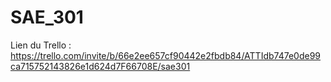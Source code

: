 # SAE_301

Lien du Trello : 
https://trello.com/invite/b/66e2ee657cf90442e2fbdb84/ATTIdb747e0de99ca715752143826e1d624d7F66708E/sae301
